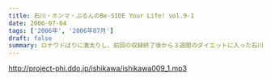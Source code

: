 ```yaml
---
title: 石川・ホンマ・ぶるんのBe-SIDE Your Life! vol.9-1
date: 2006-07-04
tags: ['2006年', '2006年07月']
draft: false
summary: ロナウドばりに激太りし、前回の収録終了後から３週間のダイエットに入った石川。はたして１週間で、その成果は？食べたい物を満足に食べられない石川のイライラの標的は、番組をサボってドイツにW杯を観に行ったディレクター生江に!!ドイツに生(?)電話を敢行!!
---
```


http://project-phi.ddo.jp/ishikawa/ishikawa009_1.mp3
